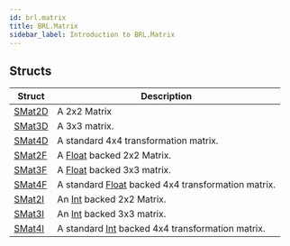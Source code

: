 ```yaml
---
id: brl.matrix
title: BRL.Matrix
sidebar_label: Introduction to BRL.Matrix
---
```



## Structs
| Struct | Description |
|---|---|
| [SMat2D](../../brl/brl.matrix/smat2d) | A 2x2 Matrix |
| [SMat3D](../../brl/brl.matrix/smat3d) | A 3x3 matrix. |
| [SMat4D](../../brl/brl.matrix/smat4d) | A standard 4x4 transformation matrix. |
| [SMat2F](../../brl/brl.matrix/smat2f) | A [Float](../../brl/brl.blitz/#float) backed 2x2 Matrix. |
| [SMat3F](../../brl/brl.matrix/smat3f) | A [Float](../../brl/brl.blitz/#float) backed 3x3 matrix. |
| [SMat4F](../../brl/brl.matrix/smat4f) | A standard [Float](../../brl/brl.blitz/#float) backed 4x4 transformation matrix. |
| [SMat2I](../../brl/brl.matrix/smat2i) | An [Int](../../brl/brl.blitz/#int) backed 2x2 Matrix. |
| [SMat3I](../../brl/brl.matrix/smat3i) | An [Int](../../brl/brl.blitz/#int) backed 3x3 matrix. |
| [SMat4I](../../brl/brl.matrix/smat4i) | A standard [Int](../../brl/brl.blitz/#int) backed 4x4 transformation matrix. |

